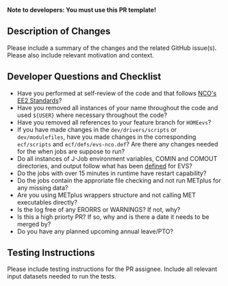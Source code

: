 <b>Note to developers: You must use this PR template!</b>

## Description of Changes

Please include a summary of the changes and the related GitHub issue(s). Please also include relevant motivation and context.

## Developer Questions and Checklist

* Have you performed at self-review of the code and that follows [NCO's EE2 Standards](https://www.nco.ncep.noaa.gov/idsb/implementation_standards/ImplementationStandards.v11.0.0.pdf)?
* Have you removed all instances of your name throughout the code and used `${USER}` where necessary throughout the code?
* Have you removed all references to your feature branch for `HOMEevs`?
* If you have made changes in the `dev/drivers/scripts` or `dev/modulefiles`, have you made changes in the corresponding `ecf/scripts` and `ecf/defs/evs-nco.def`? Are there any changes needed for the when jobs are suppose to run?
* Do all instances of J-Job environment variables, COMIN and COMOUT directories, and output follow what has been [defined](https://docs.google.com/document/d/1JWg_4q80aYmmAoD21GFjp9R9y5-3w7WGM3-0HJk0Pjs/edit#heading=h.7ysbr191vzu4) for EVS?
* Do the jobs with over 15 minutes in runtime have restart capability?
* Do the jobs contain the approriate file checking and not run METplus for any missing data?
* Are you using METplus wrappers structure and not calling MET executables directly?
* Is the log free of any ERORRS or WARNINGS? If not, why?
* Is this a high priorty PR? If so, why and is there a date it needs to be merged by?
* Do you have any planned upcoming annual leave/PTO?

## Testing Instructions

Please include testing instructions for the PR assignee. Include all relevant input datasets needed to run the tests.
